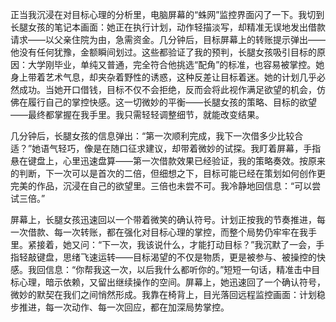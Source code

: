 正当我沉浸在对目标心理的分析里，电脑屏幕的“蛛网”监控界面闪了一下。我切到长腿女孩的笔记本画面：她正在执行计划，动作轻描淡写，却精准无误地发出借款请求——以父亲住院为由，急需资金。几分钟后，目标屏幕上的转账提示弹出——他没有任何犹豫，金额瞬间划过。这些都验证了我的预判，长腿女孩吸引目标的原因：大学刚毕业，单纯又普通，完全符合他挑选“配角”的标准，也容易被掌控。她身上带着艺术气息，却夹杂着野性的诱惑，这种反差让目标着迷。她的计划几乎必然成功。当她开口借钱，目标不仅不会拒绝，反而会将此视作满足欲望的机会，仿佛在履行自己的掌控快感。这一切微妙的平衡——长腿女孩的策略、目标的欲望——最终都掌握在我手里。我只需轻轻调整细节，就能改变结果。

几分钟后，长腿女孩的信息弹出：“第一次顺利完成，我下一次借多少比较合适？”她语气轻巧，像是在随口征求建议，却带着微妙的试探。我盯着屏幕，手指悬在键盘上，心里迅速盘算——第一次借款效果已经验证，我的策略奏效。按原来的判断，下一次可以是首次的二倍，但细想之下，目标可能已经在策划如何创作更完美的作品，沉浸在自己的欲望里。三倍也未尝不可。我冷静地回信息：“可以尝试三倍。”

屏幕上，长腿女孩迅速回以一个带着微笑的确认符号。计划正按我的节奏推进，每一次借款、每一次转账，都在强化对目标心理的掌控，而整个局势仍牢牢在我手里。紧接着，她又问：“下一次，我该说什么，才能打动目标？”我沉默了一会，手指轻敲键盘，思绪飞速运转——目标渴望的不仅是物质，更是被参与、被操控的快感。我回信息：“你帮我这一次，以后我什么都听你的。”短短一句话，精准击中目标心理，暗示依赖，又留出继续操作的空间。屏幕上，她迅速回了一个确认符号，微妙的默契在我们之间悄然形成。我靠在椅背上，目光落回远程监控画面：计划稳步推进，每一次动作、每一次回应，都在加深局势掌控。

